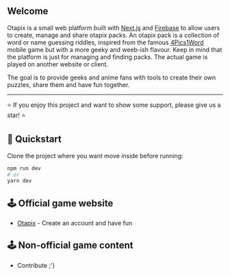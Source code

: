 ## Welcome

Otapix is a small web platform built with [Next.js](https://nextjs.org) and [Firebase](https://firebase.google.com) to allow users to create, manage and share otapix packs. An otapix pack is a collection of word or name guessing riddles, inspired from the famous [4Pics1Word](https://en.wikipedia.org/wiki/4_Pics_1_Word) mobile game but with a more geeky and weeb-ish flavour. Keep in mind that the platform is just for managing and finding packs. The actual game is played on another website or client.

The goal is to provide geeks and anime fans with tools to create their own puzzles, share them and have fun together.

---

⭐️ If you enjoy this project and want to show some support, please give us a star! ⭐️

## 🚀 Quickstart

Clone the project where you want move inside before running:

```bash
npm run dev
# or
yarn dev
```

## 🕹️ Official game website

- [Otapix](https://dev-otapix.netlify.app) - Create an account and have fun

## 🕹️ Non-official game content

- Contribute ;')
